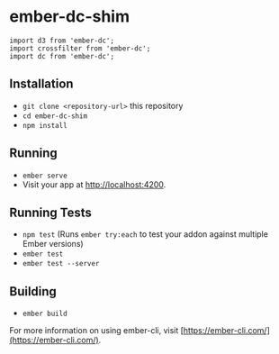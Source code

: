 # ember-dc-shim

```
import d3 from 'ember-dc';
import crossfilter from 'ember-dc';
import dc from 'ember-dc';
```

## Installation

* `git clone <repository-url>` this repository
* `cd ember-dc-shim`
* `npm install`

## Running

* `ember serve`
* Visit your app at [http://localhost:4200](http://localhost:4200).

## Running Tests

* `npm test` (Runs `ember try:each` to test your addon against multiple Ember versions)
* `ember test`
* `ember test --server`

## Building

* `ember build`

For more information on using ember-cli, visit [https://ember-cli.com/](https://ember-cli.com/).
